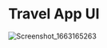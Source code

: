 # Travel App UI
![Screenshot_1663165263](https://user-images.githubusercontent.com/20607629/190181578-50e1e902-f793-4390-91d2-2d9290d5bec4.png)

